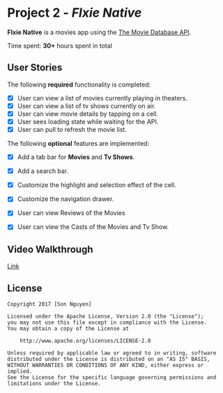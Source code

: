 # Project 2 - *Flxie Native*

**Flxie Native** is a movies app using the [The Movie Database API](http://docs.themoviedb.apiary.io/#).

Time spent: **30+** hours spent in total

## User Stories

The following **required** functionality is completed:

- [x] User can view a list of movies currently playing in theaters. 
- [x] User can view a list of tv shows currently on air. 
- [x] User can view movie details by tapping on a cell.
- [x] User sees loading state while waiting for the API.
- [x] User can pull to refresh the movie list.

The following **optional** features are implemented:

- [x] Add a tab bar for **Movies** and **Tv Shows**.
- [x] Add a search bar.
- [x] Customize the highlight and selection effect of the cell.
- [x] Customize the navigation drawer.
- [x] User can view Reviews of the Movies
- [x] User can view the Casts of the Movies and Tv Show.


## Video Walkthrough 
[Link](https://youtu.be/0ci4EG0q3nQ)


## License

    Copyright 2017 [Son Nguyen]

    Licensed under the Apache License, Version 2.0 (the "License");
    you may not use this file except in compliance with the License.
    You may obtain a copy of the License at

        http://www.apache.org/licenses/LICENSE-2.0

    Unless required by applicable law or agreed to in writing, software
    distributed under the License is distributed on an "AS IS" BASIS,
    WITHOUT WARRANTIES OR CONDITIONS OF ANY KIND, either express or implied.
    See the License for the specific language governing permissions and
    limitations under the License.
